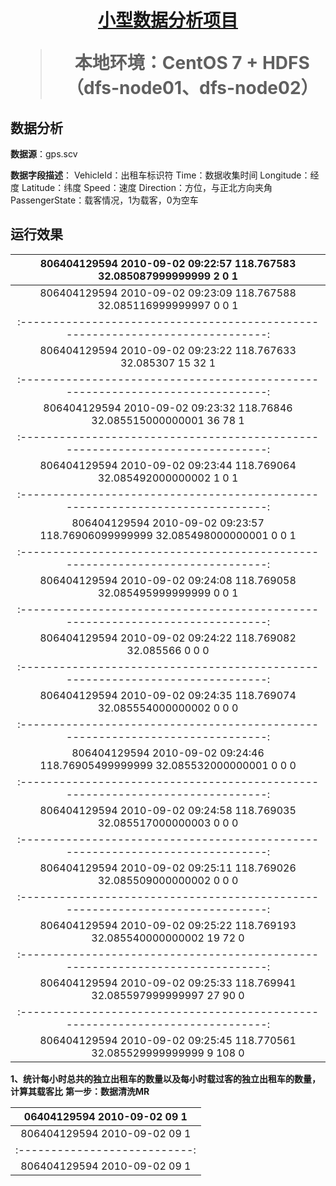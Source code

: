 <h1 align="center"><a href="https://github.com/2020chen/JAVA-dataAnalysis" target="_blank">小型数据分析项目</a></h>

> 本地环境：CentOS 7 + HDFS（dfs-node01、dfs-node02）
  
## 数据分析
**数据源**：gps.scv

**数据字段描述**：
    VehicleId：出租车标识符
    Time：数据收集时间
    Longitude：经度
    Latitude：纬度
    Speed：速度
    Direction：方位，与正北方向夹角
    PassengerState：载客情况，1为载客，0为空车
    
## 运行效果

| 806404129594	2010-09-02 09:22:57	118.767583      	32.085087999999999	 2	0	1 |
| :-----------------------------------------------------------------------------: |
| 806404129594	2010-09-02 09:23:09	118.767588	      32.085116999999997	 0	0	1 |
| :-----------------------------------------------------------------------------: |
| 806404129594	2010-09-02 09:23:22	118.767633	     32.085307	        15	32	1 |
| :-----------------------------------------------------------------------------: |
| 806404129594	2010-09-02 09:23:32	118.76846	      32.085515000000001	36	78	1 |
| :-----------------------------------------------------------------------------: |
| 806404129594	2010-09-02 09:23:44	118.769064	        32.085492000000002 1	0	1 |
| :-----------------------------------------------------------------------------: |
| 806404129594	2010-09-02 09:23:57	118.76906099999999	32.085498000000001	0	0	1 |
| :-----------------------------------------------------------------------------: |
| 806404129594	2010-09-02 09:24:08	118.769058	        32.085495999999999	0	0	1 |
| :-----------------------------------------------------------------------------: |
| 806404129594	2010-09-02 09:24:22	118.769082	                 32.085566	0	0	0 |
| :-----------------------------------------------------------------------------: |
| 806404129594	2010-09-02 09:24:35	118.769074	        32.085554000000002	0	0	0 |
| :-----------------------------------------------------------------------------: |
| 806404129594	2010-09-02 09:24:46	118.76905499999999	32.085532000000001	0	0	0 |
| :-----------------------------------------------------------------------------: |
| 806404129594	2010-09-02 09:24:58	118.769035	        32.085517000000003	0	0	0 |
| :-----------------------------------------------------------------------------: |
| 806404129594	2010-09-02 09:25:11	118.769026	        32.085509000000002	0	0	0 |
| :-----------------------------------------------------------------------------: |
| 806404129594	2010-09-02 09:25:22	118.769193	     32.085540000000002	19	72	0 |
| :-----------------------------------------------------------------------------: |
| 806404129594	2010-09-02 09:25:33	118.769941	     32.085597999999997	27	90	0 |
| :-----------------------------------------------------------------------------: |
| 806404129594	2010-09-02 09:25:45	118.770561	      32.085529999999999	9	108	0 |

**1、统计每小时总共的独立出租车的数量以及每小时载过客的独立出租车的数量，计算其载客比**
**第一步：数据清洗MR**

| 06404129594  	2010-09-02 09	1 |
| :---------------------------: |
| 806404129594	2010-09-02 09	1 |
| :---------------------------: |
| 806404129594	2010-09-02 09	1 |

